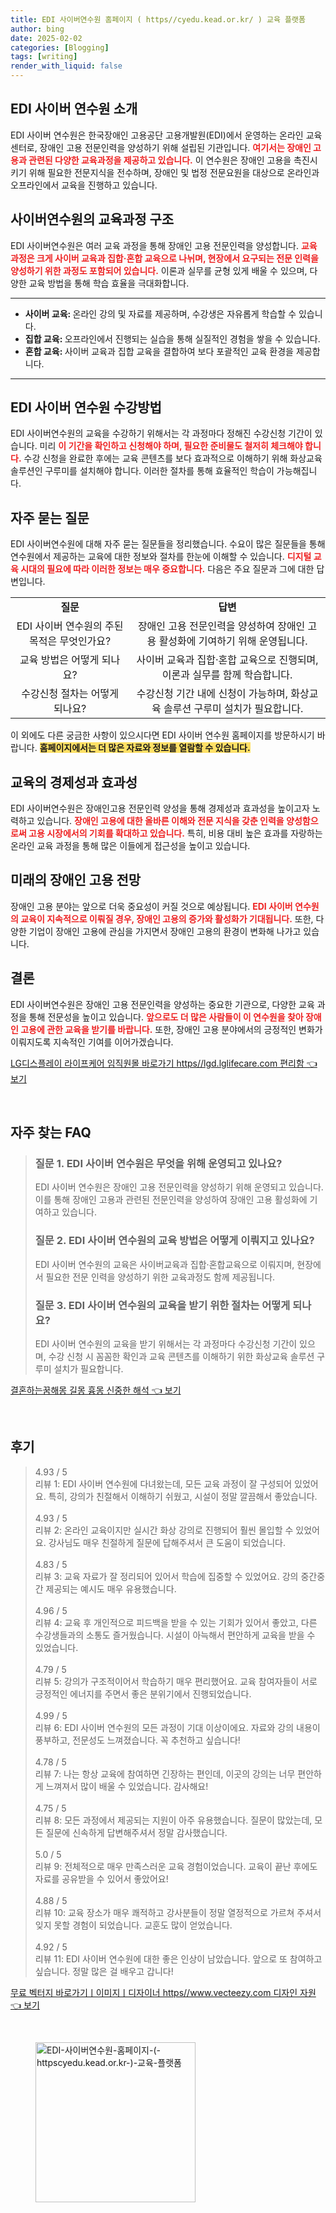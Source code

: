 ```yaml
---
title: EDI 사이버연수원 홈페이지 ( https//cyedu.kead.or.kr/ ) 교육 플랫폼
author: bing
date: 2025-02-02
categories: [Blogging]
tags: [writing]
render_with_liquid: false
---
```



<h2 id='EDI_사이버_연수원_소개'>EDI 사이버 연수원 소개</h2>

<p>EDI 사이버 연수원은 한국장애인 고용공단 고용개발원(EDI)에서 운영하는 온라인 교육센터로, 장애인 고용 전문인력을 양성하기 위해 설립된 기관입니다. <b><span style="color: #ee2323;">여기서는 장애인 고용과 관련된 다양한 교육과정을 제공하고 있습니다.</span></b> 이 연수원은 장애인 고용을 촉진시키기 위해 필요한 전문지식을 전수하며, 장애인 및 법정 전문요원을 대상으로 온라인과 오프라인에서 교육을 진행하고 있습니다.</p>

<h2 id='사이버연수원의_교육과정_구조'>사이버연수원의 교육과정 구조</h2>

<p>EDI 사이버연수원은 여러 교육 과정을 통해 장애인 고용 전문인력을 양성합니다. <b><span style="color: #ee2323;">교육 과정은 크게 사이버 교육과 집합·혼합 교육으로 나뉘며, 현장에서 요구되는 전문 인력을 양성하기 위한 과정도 포함되어 있습니다.</span></b> 이론과 실무를 균형 있게 배울 수 있으며, 다양한 교육 방법을 통해 학습 효율을 극대화합니다.</p>

<hr />

<ul>
    <li><b>사이버 교육: </b>온라인 강의 및 자료를 제공하며, 수강생은 자유롭게 학습할 수 있습니다.</li>
    <li><b>집합 교육: </b>오프라인에서 진행되는 실습을 통해 실질적인 경험을 쌓을 수 있습니다.</li>
    <li><b>혼합 교육: </b>사이버 교육과 집합 교육을 결합하여 보다 포괄적인 교육 환경을 제공합니다.</li>
</ul>

<hr />

<h2 id='EDI_사이버_연수원_수강방법'>EDI 사이버 연수원 수강방법</h2>

<p>EDI 사이버연수원의 교육을 수강하기 위해서는 각 과정마다 정해진 수강신청 기간이 있습니다. 미리 <b><span style="color: #ee2323;">이 기간을 확인하고 신청해야 하며, 필요한 준비물도 철저히 체크해야 합니다.</span></b> 수강 신청을 완료한 후에는 교육 콘텐츠를 보다 효과적으로 이해하기 위해 화상교육 솔루션인 구루미를 설치해야 합니다. 이러한 절차를 통해 효율적인 학습이 가능해집니다.</p>

<h2 id='자주_묻는_질문'>자주 묻는 질문</h2>

<p>EDI 사이버연수원에 대해 자주 묻는 질문들을 정리했습니다. 수요이 많은 질문들을 통해 연수원에서 제공하는 교육에 대한 정보와 절차를 한눈에 이해할 수 있습니다. <b><span style="color: #ee2323;">디지털 교육 시대의 필요에 따라 이러한 정보는 매우 중요합니다.</span></b> 다음은 주요 질문과 그에 대한 답변입니다.</p>

<table>
    <tr>
        <td style="text-align: center; height: 17px;"><b>질문</b></td>
        <td style="text-align: center; height: 17px;"><b>답변</b></td>
    </tr>
    <tr>
        <td style="text-align: center; height: 17px;">EDI 사이버 연수원의 주된 목적은 무엇인가요?</td>
        <td style="text-align: center; height: 17px;">장애인 고용 전문인력을 양성하여 장애인 고용 활성화에 기여하기 위해 운영됩니다.</td>
    </tr>
    <tr>
        <td style="text-align: center; height: 17px;">교육 방법은 어떻게 되나요?</td>
        <td style="text-align: center; height: 17px;">사이버 교육과 집합·혼합 교육으로 진행되며, 이론과 실무를 함께 학습합니다.</td>
    </tr>
    <tr>
        <td style="text-align: center; height: 17px;">수강신청 절차는 어떻게 되나요?</td>
        <td style="text-align: center; height: 17px;">수강신청 기간 내에 신청이 가능하며, 화상교육 솔루션 구루미 설치가 필요합니다.</td>
    </tr>
</table>

<p>이 외에도 다른 궁금한 사항이 있으시다면 EDI 사이버 연수원 홈페이지를 방문하시기 바랍니다. <b><span style="background-color: #ffe066;">홈페이지에서는 더 많은 자료와 정보를 열람할 수 있습니다.</span></b></p>

<h2 id='교육의_경제성과_효과성'>교육의 경제성과 효과성</h2>

<p>EDI 사이버연수원은 장애인고용 전문인력 양성을 통해 경제성과 효과성을 높이고자 노력하고 있습니다. <b><span style="color: #ee2323;">장애인 고용에 대한 올바른 이해와 전문 지식을 갖춘 인력을 양성함으로써 고용 시장에서의 기회를 확대하고 있습니다.</span></b> 특히, 비용 대비 높은 효과를 자랑하는 온라인 교육 과정을 통해 많은 이들에게 접근성을 높이고 있습니다.</p>

<h2 id='미래의_장애인_고용_전망'>미래의 장애인 고용 전망</h2>

<p>장애인 고용 분야는 앞으로 더욱 중요성이 커질 것으로 예상됩니다. <b><span style="color: #ee2323;">EDI 사이버 연수원의 교육이 지속적으로 이뤄질 경우, 장애인 고용의 증가와 활성화가 기대됩니다.</span></b> 또한, 다양한 기업이 장애인 고용에 관심을 가지면서 장애인 고용의 환경이 변화해 나가고 있습니다.</p>

<h2 id='결론'>결론</h2>

<p>EDI 사이버연수원은 장애인 고용 전문인력을 양성하는 중요한 기관으로, 다양한 교육 과정을 통해 전문성을 높이고 있습니다. <b><span style="color: #ee2323;">앞으로도 더 많은 사람들이 이 연수원을 찾아 장애인 고용에 관한 교육을 받기를 바랍니다.</span></b> 또한, 장애인 고용 분야에서의 긍정적인 변화가 이뤄지도록 지속적인 기여를 이어가겠습니다.</p>


<p><a class="click-button" title="LG디스플레이 라이프케어 임직원몰 바로가기 https//lgd.lglifecare.com 편리함" href="https://blackassets.github.io/posts/LG%EB%94%94%EC%8A%A4%ED%94%8C%EB%A0%88%EC%9D%B4-%EB%9D%BC%EC%9D%B4%ED%94%84%EC%BC%80%EC%96%B4-%EC%9E%84%EC%A7%81%EC%9B%90%EB%AA%B0-%EB%B0%94%EB%A1%9C%EA%B0%80%EA%B8%B0-httpslgd.lglifecare.com-%ED%8E%B8%EB%A6%AC%ED%95%A8/" rel="dofollow">LG디스플레이 라이프케어 임직원몰 바로가기 https//lgd.lglifecare.com 편리함 👈 보기</a></p><br>
<h2 id='자주_찾는_FAQ'>자주 찾는 FAQ</h2>
<div itemscope="" itemtype="https://schema.org/FAQPage"> 
<blockquote> 
<div itemscope="" itemprop="mainEntity" itemtype="https://schema.org/Question"> 
<h3 itemprop="name">질문 1. EDI 사이버 연수원은 무엇을 위해 운영되고 있나요?</h3> 
<div itemscope="" itemprop="acceptedAnswer" itemtype="https://schema.org/Answer"> 
<span itemprop="text"> 
<p>EDI 사이버 연수원은 장애인 고용 전문인력을 양성하기 위해 운영되고 있습니다. 이를 통해 장애인 고용과 관련된 전문인력을 양성하여 장애인 고용 활성화에 기여하고 있습니다.</p> 
</span> 
</div> 
</div> 

<div itemscope="" itemprop="mainEntity" itemtype="https://schema.org/Question"> 
<h3 itemprop="name">질문 2. EDI 사이버 연수원의 교육 방법은 어떻게 이뤄지고 있나요?</h3> 
<div itemscope="" itemprop="acceptedAnswer" itemtype="https://schema.org/Answer"> 
<span itemprop="text"> 
<p>EDI 사이버 연수원의 교육은 사이버교육과 집합·혼합교육으로 이뤄지며, 현장에서 필요한 전문 인력을 양성하기 위한 교육과정도 함께 제공됩니다.</p> 
</span> 
</div> 
</div> 

<div itemscope="" itemprop="mainEntity" itemtype="https://schema.org/Question"> 
<h3 itemprop="name">질문 3. EDI 사이버 연수원의 교육을 받기 위한 절차는 어떻게 되나요?</h3> 
<div itemscope="" itemprop="acceptedAnswer" itemtype="https://schema.org/Answer"> 
<span itemprop="text"> 
<p>EDI 사이버 연수원의 교육을 받기 위해서는 각 과정마다 수강신청 기간이 있으며, 수강 신청 시 꼼꼼한 확인과 교육 콘텐츠를 이해하기 위한 화상교육 솔루션 구루미 설치가 필요합니다.</p> 
</span> 
</div> 
</div> 
</blockquote> 
</div>
<p><a class="click-button" title="결혼하는꿈해몽 길몽 흉몽 신중한 해석" href="https://blackassets.github.io/posts/%EA%B2%B0%ED%98%BC%ED%95%98%EB%8A%94%EA%BF%88%ED%95%B4%EB%AA%BD-%EA%B8%B8%EB%AA%BD-%ED%9D%89%EB%AA%BD-%EC%8B%A0%EC%A4%91%ED%95%9C-%ED%95%B4%EC%84%9D/" rel="dofollow">결혼하는꿈해몽 길몽 흉몽 신중한 해석 👈 보기</a></p><br>
<h2 id='후기'>후기</h2>
<div itemscope itemtype="https://schema.org/Product">
  <blockquote>
  <div itemprop="review" itemscope itemtype="https://schema.org/Review">
      <div itemprop="reviewRating" itemscope itemtype="https://schema.org/Rating"> <span itemprop="ratingValue">4.93</span> / <span itemprop="bestRating">5</span> </div>
      <span itemprop="reviewBody">리뷰 1: EDI 사이버 연수원에 다녀왔는데, 모든 교육 과정이 잘 구성되어 있었어요. 특히, 강의가 친절해서 이해하기 쉬웠고, 시설이 정말 깔끔해서 좋았습니다.</span>
  </div>
  <br>
  <div itemprop="review" itemscope itemtype="https://schema.org/Review">
      <div itemprop="reviewRating" itemscope itemtype="https://schema.org/Rating"> <span itemprop="ratingValue">4.93</span> / <span itemprop="bestRating">5</span> </div>
      <span itemprop="reviewBody">리뷰 2: 온라인 교육이지만 실시간 화상 강의로 진행되어 훨씬 몰입할 수 있었어요. 강사님도 매우 친절하게 질문에 답해주셔서 큰 도움이 되었습니다.</span>
  </div>
  <br>
  <div itemprop="review" itemscope itemtype="https://schema.org/Review">
      <div itemprop="reviewRating" itemscope itemtype="https://schema.org/Rating"> <span itemprop="ratingValue">4.83</span> / <span itemprop="bestRating">5</span> </div>
      <span itemprop="reviewBody">리뷰 3: 교육 자료가 잘 정리되어 있어서 학습에 집중할 수 있었어요. 강의 중간중간 제공되는 예시도 매우 유용했습니다.</span>
  </div>
  <br>
  <div itemprop="review" itemscope itemtype="https://schema.org/Review">
      <div itemprop="reviewRating" itemscope itemtype="https://schema.org/Rating"> <span itemprop="ratingValue">4.96</span> / <span itemprop="bestRating">5</span> </div>
      <span itemprop="reviewBody">리뷰 4: 교육 후 개인적으로 피드백을 받을 수 있는 기회가 있어서 좋았고, 다른 수강생들과의 소통도 즐거웠습니다. 시설이 아늑해서 편안하게 교육을 받을 수 있었습니다.</span>
  </div>
  <br>
  <div itemprop="review" itemscope itemtype="https://schema.org/Review">
      <div itemprop="reviewRating" itemscope itemtype="https://schema.org/Rating"> <span itemprop="ratingValue">4.79</span> / <span itemprop="bestRating">5</span> </div>
      <span itemprop="reviewBody">리뷰 5: 강의가 구조적이어서 학습하기 매우 편리했어요. 교육 참여자들이 서로 긍정적인 에너지를 주면서 좋은 분위기에서 진행되었습니다.</span>
  </div>
  <br>
  <div itemprop="review" itemscope itemtype="https://schema.org/Review">
      <div itemprop="reviewRating" itemscope itemtype="https://schema.org/Rating"> <span itemprop="ratingValue">4.99</span> / <span itemprop="bestRating">5</span> </div>
      <span itemprop="reviewBody">리뷰 6: EDI 사이버 연수원의 모든 과정이 기대 이상이에요. 자료와 강의 내용이 풍부하고, 전문성도 느껴졌습니다. 꼭 추천하고 싶습니다!</span>
  </div>
  <br>
  <div itemprop="review" itemscope itemtype="https://schema.org/Review">
      <div itemprop="reviewRating" itemscope itemtype="https://schema.org/Rating"> <span itemprop="ratingValue">4.78</span> / <span itemprop="bestRating">5</span> </div>
      <span itemprop="reviewBody">리뷰 7: 나는 항상 교육에 참여하면 긴장하는 편인데, 이곳의 강의는 너무 편안하게 느껴져서 많이 배울 수 있었습니다. 감사해요!</span>
  </div>
  <br>
  <div itemprop="review" itemscope itemtype="https://schema.org/Review">
      <div itemprop="reviewRating" itemscope itemtype="https://schema.org/Rating"> <span itemprop="ratingValue">4.75</span> / <span itemprop="bestRating">5</span> </div>
      <span itemprop="reviewBody">리뷰 8: 모든 과정에서 제공되는 지원이 아주 유용했습니다. 질문이 많았는데, 모든 질문에 신속하게 답변해주셔서 정말 감사했습니다.</span>
  </div>
  <br>
  <div itemprop="review" itemscope itemtype="https://schema.org/Review">
      <div itemprop="reviewRating" itemscope itemtype="https://schema.org/Rating"> <span itemprop="ratingValue">5.0</span> / <span itemprop="bestRating">5</span> </div>
      <span itemprop="reviewBody">리뷰 9: 전체적으로 매우 만족스러운 교육 경험이었습니다. 교육이 끝난 후에도 자료를 공유받을 수 있어서 좋았어요!</span>
  </div>
  <br>
  <div itemprop="review" itemscope itemtype="https://schema.org/Review">
      <div itemprop="reviewRating" itemscope itemtype="https://schema.org/Rating"> <span itemprop="ratingValue">4.88</span> / <span itemprop="bestRating">5</span> </div>
      <span itemprop="reviewBody">리뷰 10: 교육 장소가 매우 쾌적하고 강사분들이 정말 열정적으로 가르쳐 주셔서 잊지 못할 경험이 되었습니다. 교훈도 많이 얻었습니다.</span>
  </div>
  <br>
  <div itemprop="review" itemscope itemtype="https://schema.org/Review">
      <div itemprop="reviewRating" itemscope itemtype="https://schema.org/Rating"> <span itemprop="ratingValue">4.92</span> / <span itemprop="bestRating">5</span> </div>
      <span itemprop="reviewBody">리뷰 11: EDI 사이버 연수원에 대한 좋은 인상이 남았습니다. 앞으로 또 참여하고 싶습니다. 정말 많은 걸 배우고 갑니다!</span>
  </div>
  </blockquote>
</div>
<p><a class="click-button" title="무료 벡터지 바로가기ㅣ이미지ㅣ디자이너 https//www.vecteezy.com 디자인 자원" href="https://blackassets.github.io/posts/%EB%AC%B4%EB%A3%8C-%EB%B2%A1%ED%84%B0%EC%A7%80-%EB%B0%94%EB%A1%9C%EA%B0%80%EA%B8%B0%E3%85%A3%EC%9D%B4%EB%AF%B8%EC%A7%80%E3%85%A3%EB%94%94%EC%9E%90%EC%9D%B4%EB%84%88-httpswww.vecteezy.com-%EB%94%94%EC%9E%90%EC%9D%B8-%EC%9E%90%EC%9B%90/" rel="dofollow">무료 벡터지 바로가기ㅣ이미지ㅣ디자이너 https//www.vecteezy.com 디자인 자원 👈 보기</a></p><br>
<figure class="image"><img src="https://blackassets.github.io/assets/img/thumbnail/EDI-사이버연수원-홈페이지-(-httpscyedu.kead.or.kr-)-교육-플랫폼.webp" alt="EDI-사이버연수원-홈페이지-(-httpscyedu.kead.or.kr-)-교육-플랫폼" width="256" height="256"></figure>